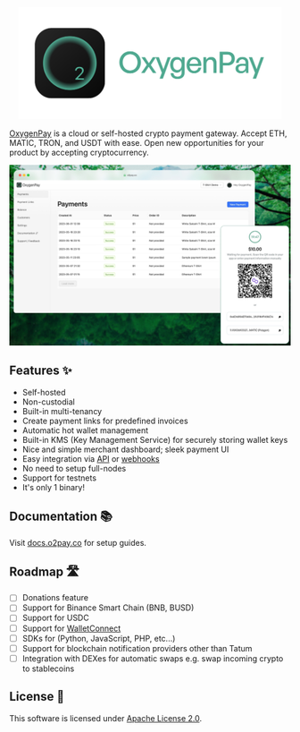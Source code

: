 <p align="center">
  <a href="https://o2pay.co">
    <img src="./.github/static/cover.svg" height="200" alt="cover">
  </a>
</p>

[OxygenPay](https://o2pay.co) is a cloud or self-hosted crypto payment gateway.
Accept ETH, MATIC, TRON, and USDT with ease. Open new opportunities for your product by accepting cryptocurrency.

<img src="./.github/static/demo.jpg" alt="demo">

## Features ✨

- Self-hosted
- Non-custodial
- Built-in multi-tenancy
- Create payment links for predefined invoices
- Automatic hot wallet management
- Built-in KMS (Key Management Service) for securely storing wallet keys
- Nice and simple merchant dashboard; sleek payment UI
- Easy integration via [API](https://docs.o2pay.co/specs/merchant/v1/) or [webhooks](https://docs.o2pay.co/webhooks)
- No need to setup full-nodes
- Support for testnets
- It's only 1 binary!

## Documentation 📚

Visit [docs.o2pay.co](https://docs.o2pay.co) for setup guides.

## Roadmap 🛣️

- [ ] Donations feature
- [ ] Support for Binance Smart Chain (BNB, BUSD)
- [ ] Support for USDC
- [ ] Support for [WalletConnect](https://walletconnect.com/)
- [ ] SDKs for (Python, JavaScript, PHP, etc...)
- [ ] Support for blockchain notification providers other than Tatum
- [ ] Integration with DEXes for automatic swaps e.g. swap incoming crypto to stablecoins

## License 📑

This software is licensed under [Apache License 2.0](./LICENSE).